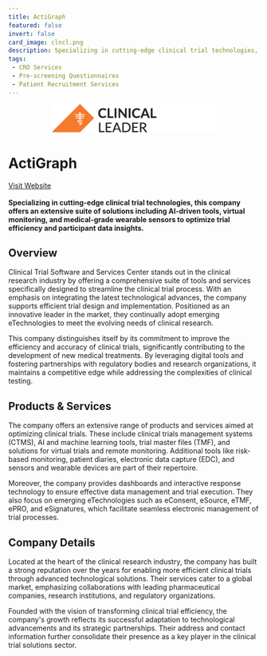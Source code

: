 ```yaml
---
title: ActiGraph
featured: false
invert: false
card_image: clncl.png
description: Specializing in cutting-edge clinical trial technologies, this company offers an extensive suite of solutions including AI-driven tools, virtual monitoring, and medical-grade wearable sensors to optimize trial efficiency and participant data insights.
tags: 
 - CRO Services
 - Pre-screening Questionnaires
 - Patient Recruitment Services
---
```


<div align="center">
<a href="https://www.clinicalleader.com/solution/clinical-trial-software-and-services-center">
<img src="clncl.png" alt="Logo" style="min-width: 200px; max-width: 600px; height: auto;" >
</a>
</div>

# ActiGraph
<a href="https://www.clinicalleader.com/solution/clinical-trial-software-and-services-center">Visit Website</a>
<br>
<br>
**Specializing in cutting-edge clinical trial technologies, this company offers an extensive suite of solutions including AI-driven tools, virtual monitoring, and medical-grade wearable sensors to optimize trial efficiency and participant data insights.**

## Overview
Clinical Trial Software and Services Center stands out in the clinical research industry by offering a comprehensive suite of tools and services specifically designed to streamline the clinical trial process. With an emphasis on integrating the latest technological advances, the company supports efficient trial design and implementation. Positioned as an innovative leader in the market, they continually adopt emerging eTechnologies to meet the evolving needs of clinical research.

This company distinguishes itself by its commitment to improve the efficiency and accuracy of clinical trials, significantly contributing to the development of new medical treatments. By leveraging digital tools and fostering partnerships with regulatory bodies and research organizations, it maintains a competitive edge while addressing the complexities of clinical testing.
## Products & Services 
The company offers an extensive range of products and services aimed at optimizing clinical trials. These include clinical trials management systems (CTMS), AI and machine learning tools, trial master files (TMF), and solutions for virtual trials and remote monitoring. Additional tools like risk-based monitoring, patient diaries, electronic data capture (EDC), and sensors and wearable devices are part of their repertoire.

Moreover, the company provides dashboards and interactive response technology to ensure effective data management and trial execution. They also focus on emerging eTechnologies such as eConsent, eSource, eTMF, ePRO, and eSignatures, which facilitate seamless electronic management of trial processes.
## Company Details 
Located at the heart of the clinical research industry, the company has built a strong reputation over the years for enabling more efficient clinical trials through advanced technological solutions. Their services cater to a global market, emphasizing collaborations with leading pharmaceutical companies, research institutions, and regulatory organizations.

Founded with the vision of transforming clinical trial efficiency, the company's growth reflects its successful adaptation to technological advancements and its strategic partnerships. Their address and contact information further consolidate their presence as a key player in the clinical trial solutions sector.

